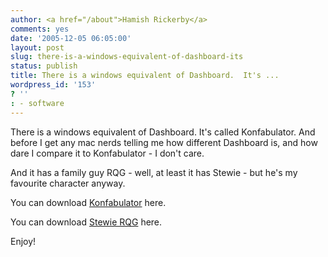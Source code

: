 ```yaml
---
author: <a href="/about">Hamish Rickerby</a>
comments: yes
date: '2005-12-05 06:05:00'
layout: post
slug: there-is-a-windows-equivalent-of-dashboard-its
status: publish
title: There is a windows equivalent of Dashboard.  It's ...
wordpress_id: '153'
? ''
: - software
---
```


There is a windows equivalent of Dashboard.  It's called Konfabulator.  And before I get any mac nerds telling me how different Dashboard is, and how dare I compare it to Konfabulator - I don't care.

And it has a family guy RQG - well, at least it has Stewie - but he's my favourite character anyway.

You can download  <a href="http://www.konfabulator.com/download">Konfabulator</a> here.

You can download  <a href="http://www.widgetgallery.com/view.php?widget=37622">Stewie RQG</a> here.

Enjoy!